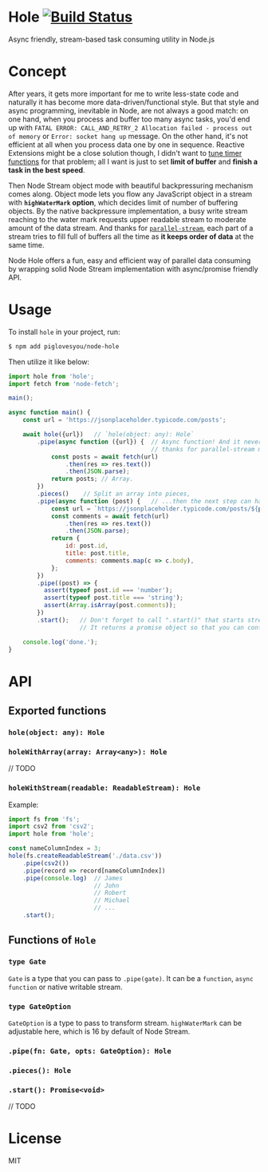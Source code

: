 # Hole [![Build Status](https://travis-ci.org/piglovesyou/node-hole.svg?branch=master)](https://travis-ci.org/piglovesyou/node-hole)
Async friendly, stream-based task consuming utility in Node.js

# Concept
After years, it gets more important for me to write less-state code and naturally it has become more data-driven/functional style. But that style and async programming, inevitable in Node, are not always a good match: on one hand, when you process and buffer too many async tasks, you'd end up with `FATAL ERROR: CALL_AND_RETRY_2 Allocation failed - process out of memory` or `Error: socket hang up` message. On the other hand, it's not efficient at all when you process data one by one in sequence. Reactive Extensions might be a close solution though, I didn't want to [tune timer functions](https://github.com/ReactiveX/RxJava/wiki/Backpressure#useful-operators-that-avoid-the-need-for-backpressure) for that problem; all I want is just to set **limit of buffer** and **finish a task in the best speed**. 

Then Node Stream object mode with beautiful backpressuring mechanism comes along. Object mode lets you flow any JavaScript object in a stream with **`highWaterMark` option**, which decides limit of number of buffering objects. By the native backpressure implementation, a busy write stream reaching to the water mark requests upper readable stream to moderate amount of the data stream. And thanks for [`parallel-stream`](https://github.com/mafintosh/parallel-transform), each part of a stream tries to fill full of buffers all the time as **it keeps order of data** at the same time.

Node Hole offers a fun, easy and efficient way of parallel data consuming by wrapping solid Node Stream implementation with async/promise friendly API.

# Usage
To install `hole` in your project, run:

```bash
$ npm add piglovesyou/node-hole
```

Then utilize it like below:

```javascript
import hole from 'hole';
import fetch from 'node-fetch';

main();

async function main() {
    const url = 'https://jsonplaceholder.typicode.com/posts';

    await hole({url})   // `hole(object: any): Hole`
        .pipe(async function ({url}) {  // Async function! And it never blocks the stream,
                                        // thanks for parallel-stream module
            const posts = await fetch(url)
                .then(res => res.text())
                .then(JSON.parse);
            return posts; // Array.
        })
        .pieces()    // Split an array into pieces,
        .pipe(async function (post) {   // ...then the next step can handle the piece one by one
            const url = `https://jsonplaceholder.typicode.com/posts/${post.id}/comments`;
            const comments = await fetch(url)
                .then(res => res.text())
                .then(JSON.parse);
            return {
                id: post.id,
                title: post.title,
                comments: comments.map(c => c.body),
            };
        })
        .pipe((post) => {
          assert(typeof post.id === 'number');
          assert(typeof post.title === 'string');
          assert(Array.isArray(post.comments));
        })
        .start();   // Don't forget to call ".start()" that starts streaming.
                    // It returns a promise object so that you can control additional async flow 

    console.log('done.');
}
```

# API

## Exported functions

### `hole(object: any): Hole`
### `holeWithArray(array: Array<any>): Hole`
// TODO

### `holeWithStream(readable: ReadableStream): Hole`

Example:
```javascript
import fs from 'fs';
import csv2 from 'csv2';
import hole from 'hole';

const nameColumnIndex = 3;
hole(fs.createReadableStream('./data.csv'))
    .pipe(csv2())
    .pipe(record => record[nameColumnIndex])
    .pipe(console.log)  // James
                        // John
                        // Robert
                        // Michael
                        // ...
    .start();
```

## Functions of `Hole`

### `type Gate`
`Gate` is a type that you can pass to `.pipe(gate)`. It can be a `function`, `async function` or native writable stream.

### `type GateOption`
`GateOption` is a type to pass to transform stream. `highWaterMark` can be adjustable here, which is 16 by default of Node Stream.

### `.pipe(fn: Gate, opts: GateOption): Hole`
### `.pieces(): Hole`
### `.start(): Promise<void>`
// TODO

# License

MIT
